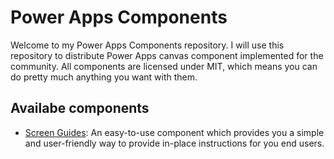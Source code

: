 # Power Apps Components

Welcome to my Power Apps Components repository. I will use this repository to distribute Power Apps canvas component implemented for the community. All components are licensed under MIT, which means you can do pretty much anything you want with them.

## Availabe components

- [Screen Guides](https://github.com/TerhoAntila/power-apps-components/tree/main/screen-guides): An easy-to-use component which provides you a simple and user-friendly way to provide in-place instructions for you end users.

